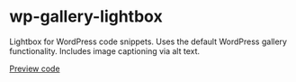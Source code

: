 # wp-gallery-lightbox
Lightbox for WordPress code snippets. Uses the default WordPress gallery functionality. Includes image captioning via alt text.

[Preview code](https://blog.alex.caro.us/travel-gallery-pre-2019/)
